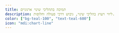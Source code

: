 ```yaml
---
title: תמיכה בתהליכי שינוי ארגוניים
description: ליווי ויעוץ בהליכי שינוי, גיבוש דרכי פעולה וחלופות.
color: ["bg-teal-100", "text-teal-600"]
icon: "mdi:chart-line"
---
```

